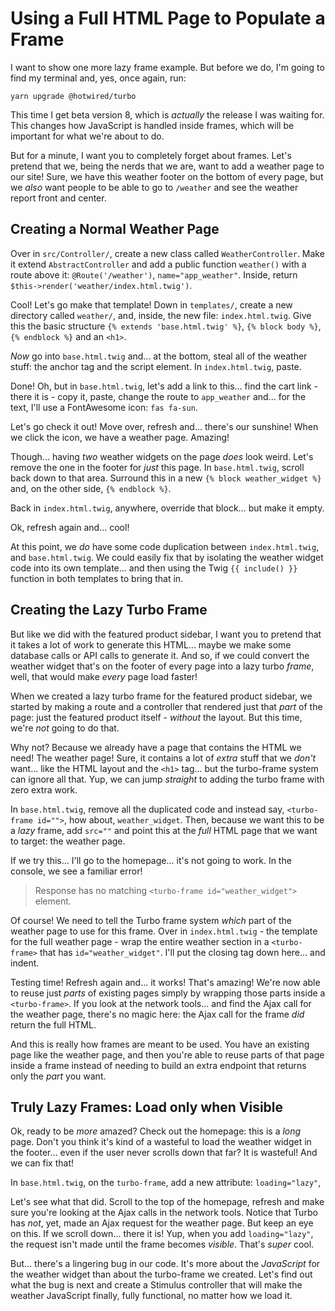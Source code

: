 # Using a Full HTML Page to Populate a Frame

I want to show one more lazy frame example. But before we do, I'm going to find my
terminal and, yes, once again, run:

```terminal
yarn upgrade @hotwired/turbo
```

This time I get beta version 8, which is *actually* the release I was waiting for.
This changes how JavaScript is handled inside frames, which will be important for
what we're about to do.

But for a minute, I want you to completely forget about frames. Let's pretend
that we, being the nerds that we are, want to add a weather page to our site! Sure,
we have this weather footer on the bottom of every page, but we *also* want people
to be able to go to `/weather` and see the weather report front and center.

## Creating a Normal Weather Page

Over in `src/Controller/`, create a new class called `WeatherController`.
Make it extend `AbstractController` and add a public function `weather()` with a
route above it: `@Route('/weather')`, `name="app_weather"`. Inside, return
`$this->render('weather/index.html.twig')`.

Cool! Let's go make that template! Down in `templates/`, create a new directory called
`weather/`, and, inside, the new file: `index.html.twig`. Give this the basic
structure `{% extends 'base.html.twig' %}`, `{% block body %}`, `{% endblock %}` and
an `<h1>`.

*Now* go into `base.html.twig` and... at the bottom, steal all of the weather stuff:
the anchor tag and the script element. In `index.html.twig`, paste.

Done! Oh, but in `base.html.twig`, let's add a link to this... find the cart link -
there it is - copy it, paste, change the route to `app_weather` and... for the text,
I'll use a FontAwesome icon: `fas fa-sun`.

Let's go check it out! Move over, refresh and... there's our sunshine! When we click
the icon, we have a weather page. Amazing!

Though... having *two* weather widgets on the page *does* look weird. Let's remove
the one in the footer for *just* this page. In `base.html.twig`, scroll back down to
that area. Surround this in a new `{% block weather_widget %}` and, on the other
side, `{% endblock %}`.

Back in `index.html.twig`, anywhere, override that block... but make it empty.

Ok, refresh again and... cool!

At this point, we *do* have some code duplication between `index.html.twig`, and
`base.html.twig`. We could easily fix that by isolating the weather widget code
into its own template... and then using the Twig `{{ include() }}` function in both
templates to bring that in.

## Creating the Lazy Turbo Frame

But like we did with the featured product sidebar, I want you to pretend that it
takes a lot of work to generate this HTML... maybe we make some database calls or
API calls to generate it. And so, if we could convert the weather widget that's
on the footer of every page into a lazy turbo *frame*, well, that would make *every*
page load faster!

When we created a lazy turbo frame for the featured product sidebar, we started by
making a route and a controller that rendered just that *part* of the page: just
the featured product itself - *without* the layout. But this time, we're *not* going
to do that.

Why not? Because we already have a page that contains the HTML we need! The
weather page! Sure, it contains a lot of *extra* stuff that we *don't* want...
like the HTML layout and the `<h1>` tag... but the turbo-frame system can ignore
all that. Yup, we can jump *straight* to adding the turbo frame with zero
extra work.

In `base.html.twig`, remove all the duplicated code and instead say,
`<turbo-frame id="">`, how about, `weather_widget`. Then, because we want this to
be a *lazy* frame, add `src=""` and point this at the *full* HTML page that we want
to target: the weather page.

If we try this...  I'll go to the homepage... it's not going to work. In the console,
we see a familiar error!

> Response has no matching `<turbo-frame id="weather_widget">` element.

Of course! We need to tell the Turbo frame system *which* part of the weather
page to use for this frame. Over in `index.html.twig` - the template for the full
weather page - wrap the entire weather section in a `<turbo-frame>` that has
`id="weather_widget"`. I'll put the closing tag down here... and indent.

Testing time! Refresh again and... it works! That's amazing! We're now able to reuse
just *parts* of existing pages simply by wrapping those parts inside a `<turbo-frame>`.
If you look at the network tools... and find the Ajax call for the weather page,
there's no magic here: the Ajax call for the frame *did* return the full HTML.

And this is really how frames are meant to be used. You have an existing page like
the weather page, and then you're able to reuse parts of that page inside a frame
instead of needing to build an extra endpoint that returns only the *part* you want.

## Truly Lazy Frames: Load only when Visible

Ok, ready to be *more* amazed? Check out the homepage: this is a *long* page. Don't
you think it's kind of a wasteful to load the weather widget in the footer... even
if the user never scrolls down that far? It is wasteful! And we can fix that!

In `base.html.twig`, on the `turbo-frame`, add a new attribute: `loading="lazy"`,

Let's see what that did. Scroll to the top of the homepage, refresh and make sure
you're looking at the Ajax calls in the network tools. Notice that Turbo has *not*,
yet, made an Ajax request for the weather page. But keep an eye on this. If we scroll
down... there it is! Yup, when you add `loading="lazy"`, the request isn't made until
the frame becomes *visible*. That's *super* cool.

But... there's a lingering bug in our code. It's more about the *JavaScript* for
the weather widget than about the turbo-frame we created. Let's find out what
the bug is next and create a Stimulus controller that will make the weather JavaScript
finally, fully functional, no matter how we load it.
